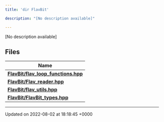 ```yaml
---
title: 'dir FlavBit'

description: "[No description available]"

---
```







[No description available]

## Files

| Name           |
| -------------- |
| **[FlavBit/flav_loop_functions.hpp](/documentation/code/darkbit_development/files/flav__loop__functions_8hpp/#file-flav-loop-functions.hpp)**  |
| **[FlavBit/Flav_reader.hpp](/documentation/code/darkbit_development/files/flav__reader_8hpp/#file-flav-reader.hpp)**  |
| **[FlavBit/flav_utils.hpp](/documentation/code/darkbit_development/files/flav__utils_8hpp/#file-flav-utils.hpp)**  |
| **[FlavBit/FlavBit_types.hpp](/documentation/code/darkbit_development/files/flavbit__types_8hpp/#file-flavbit-types.hpp)**  |






-------------------------------

Updated on 2022-08-02 at 18:18:45 +0000
